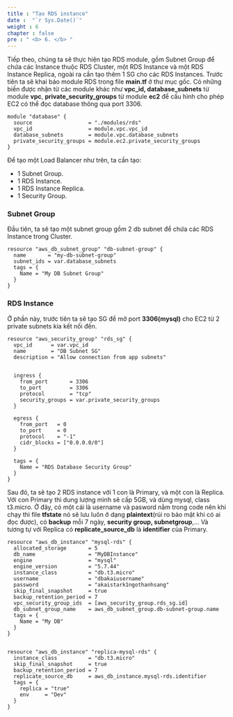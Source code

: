```yaml
---
title : "Tạo RDS instance"
date :  "`r Sys.Date()`" 
weight : 6
chapter : false
pre : " <b> 6. </b> "
---
```

Tiếp theo, chúng ta sẽ thực hiện tạo RDS module, gồm Subnet Group để chứa các Instance thuộc RDS Cluster, một RDS Instance và một RDS Instance Replica, ngoài ra cần tạo thêm 1 SG cho các RDS Instances. Trước tiên ta sẽ khai báo module RDS trong file **main.tf** ở thư mục gốc. Có những biến được nhận từ các module khác như **vpc_id, database_subnets** từ module **vpc**, **private_security_groups** từ module **ec2** để cấu hình cho phép EC2 có thể đọc database thông qua port 3306.

```
module "database" {
  source                  = "./modules/rds"
  vpc_id                  = module.vpc.vpc_id
  database_subnets        = module.vpc.database_subnets
  private_security_groups = module.ec2.private_security_groups
}
```
Để tạo một Load Balancer như trên, ta cần tạo:
- 1 Subnet Group.
- 1 RDS Instance.
- 1 RDS Instance Replica.
- 1 Security Group.

### Subnet Group
Đầu tiên, ta sẽ tạo một subnet group gồm 2 db subnet để chứa các RDS Instance trong Cluster.
```
resource "aws_db_subnet_group" "db-subnet-group" {
  name       = "my-db-subnet-group"
  subnet_ids = var.database_subnets
  tags = {
    Name = "My DB Subnet Group"
  }
}
```

### RDS Instance

Ở phần này, trước tiên ta sẽ tạo SG để mở port **3306(mysql)** cho EC2 từ 2 private subnets kia kết nối đến.
```
resource "aws_security_group" "rds_sg" {
  vpc_id      = var.vpc_id
  name        = "DB Subnet SG"
  description = "Allow connection from app subnets"


  ingress {
    from_port       = 3306
    to_port         = 3306
    protocol        = "tcp"
    security_groups = var.private_security_groups
  }

  egress {
    from_port   = 0
    to_port     = 0
    protocol    = "-1"
    cidr_blocks = ["0.0.0.0/0"]
  }

  tags = {
    Name = "RDS Database Security Group"
  }
}
```

Sau đó, ta sẽ tạo 2 RDS instance với 1 con là Primary, và một con là Replica. Với con Primary thì dung lượng mình sẽ cấp 5GB, và dùng mysql, class t3.micro. Ở đây, có một cái là username và pasword nằm trong code nên khi chạy thì file **tfstate** nó sẽ lưu luôn ở dạng **plaintext**(rủi ro bảo mật khi có ai đọc được), có **backup** mỗi 7 ngày, **security group, subnetgroup**,...
Và tương tự với Replica có **replicate_source_db** là **identifier** của Primary.
```
resource "aws_db_instance" "mysql-rds" {
  allocated_storage       = 5
  db_name                 = "MyDBInstance"
  engine                  = "mysql"
  engine_version          = "5.7.44"
  instance_class          = "db.t3.micro"
  username                = "dbakaiusername"
  password                = "akaistark1ngothanhsang"
  skip_final_snapshot     = true
  backup_retention_period = 7
  vpc_security_group_ids  = [aws_security_group.rds_sg.id]
  db_subnet_group_name    = aws_db_subnet_group.db-subnet-group.name
  tags = {
    Name = "My DB"
  }
}


resource "aws_db_instance" "replica-mysql-rds" {
  instance_class          = "db.t3.micro"
  skip_final_snapshot     = true
  backup_retention_period = 7
  replicate_source_db     = aws_db_instance.mysql-rds.identifier
  tags = {
    replica = "true"
    env     = "Dev"
  }
}
```